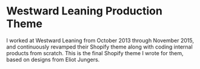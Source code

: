 # Westward Leaning Production Theme

I worked at Westward Leaning from October 2013 through November 2015, and continuously revamped their Shopify theme along with coding internal products from scratch. This is the final Shopify theme I wrote for them, based on designs from Eliot Jungers.
